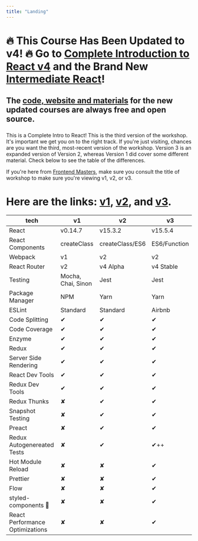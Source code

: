 ```yaml
---
title: "Landing"
---
```


# 🔥 This Course Has Been Updated to v4! 🔥 Go to [Complete Introduction to React v4](https://frontendmasters.com/courses/complete-react-v4/) and the Brand New [Intermediate React](https://frontendmasters.com/courses/intermediate-react/)!

## The [code, website and materials](https://btholt.github.io/complete-intro-to-react-v4/) for the new updated courses are always free and open source.

###

This is a Complete Intro to React! This is the third version of the workshop. It's important we get you on to the right track. If you're just visiting, chances are you want the third, most-recent version of the workshop. Version 3 is an expanded version of Version 2, whereas Version 1 did cover some different material. Check below to see the table of the differences.

If you're here from [Frontend Masters][fem], make sure you consult the title of workshop to make sure you're viewing v1, v2, or v3.

# Here are the links: [v1][v1], [v2][v2], and [v3][v3].

| tech | v1 | v2 | v3 |
| --- | --- | --- | --- |
| React | v0.14.7 | v15.3.2 | v15.5.4 |
| React Components | createClass | createClass/ES6 | ES6/Function |
| Webpack | v1 | v2 | v2 |
| React Router | v2 | v4 Alpha | v4 Stable |
| Testing | Mocha, Chai, Sinon | Jest | Jest |
| Package Manager | NPM | Yarn | Yarn |
| ESLint | Standard | Standard | Airbnb |
| Code Splitting | ✔ | ✔ | ✔ |
| Code Coverage | ✔ | ✔ | ✔ |
| Enzyme | ✔ | ✔ | ✔ |
| Redux | ✔ | ✔ | ✔ |
| Server Side Rendering | ✔ | ✔ | ✔ |
| React Dev Tools | ✔ | ✔ | ✔ |
| Redux Dev Tools | ✔ | ✔ | ✔ |
| Redux Thunks | ✘ | ✔ | ✔ |
| Snapshot Testing | ✘ | ✔ | ✔ |
| Preact | ✘ | ✔ | ✔ |
| Redux Autogenereated Tests | ✘ | ✔ | ✔++ |
| Hot Module Reload | ✘ | ✘ | ✔ |
| Prettier | ✘ | ✘ | ✔ |
| Flow | ✘ | ✘ | ✔ |
| styled-components 💅 | ✘ | ✘ | ✔ |
| React Performance Optimizations | ✘ | ✘ | ✔ |


[v1]: https://btholt.github.io/complete-intro-to-react-v1/
[v2]: https://btholt.github.io/complete-intro-to-react-v2/all.html
[v3]: ../../
[fem]: https://frontendmasters.com/

